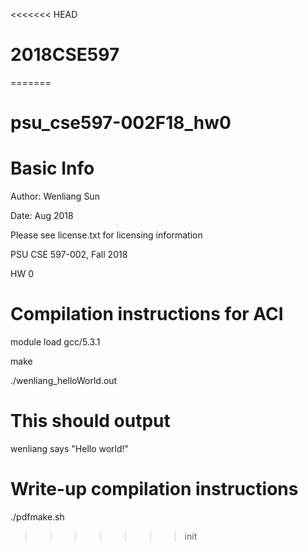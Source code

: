 <<<<<<< HEAD
# 2018CSE597
=======
# psu_cse597-002F18_hw0

# Basic Info

Author: Wenliang Sun

Date: Aug 2018

Please see license.txt for licensing information


PSU CSE 597-002, Fall 2018

HW 0


# Compilation instructions for ACI
module load gcc/5.3.1

make

./wenliang_helloWorld.out

# This should output

wenliang says "Hello world!"

# Write-up compilation instructions
./pdfmake.sh

>>>>>>> init
